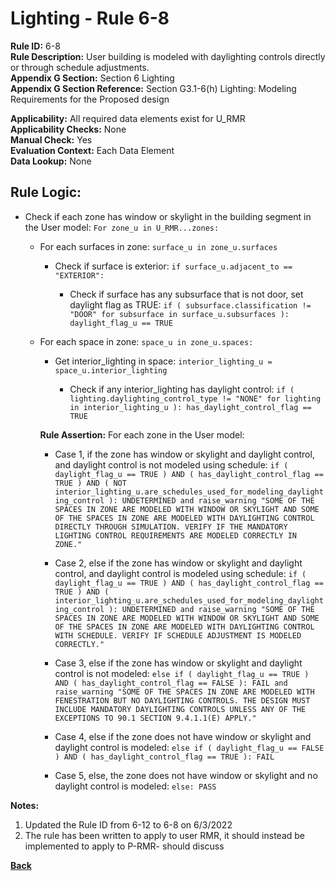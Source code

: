 
# Lighting - Rule 6-8

**Rule ID:** 6-8  
**Rule Description:** User building is modeled with daylighting controls directly or through schedule adjustments.  
**Appendix G Section:** Section 6 Lighting  
**Appendix G Section Reference:** Section G3.1-6(h) Lighting: Modeling Requirements for the Proposed design  

**Applicability:** All required data elements exist for U_RMR  
**Applicability Checks:** None  
**Manual Check:** Yes  
**Evaluation Context:** Each Data Element  
**Data Lookup:** None  
## Rule Logic: 

- Check if each zone has window or skylight in the building segment in the User model: `For zone_u in U_RMR...zones:`

  - For each surfaces in zone: `surface_u in zone_u.surfaces`

    - Check if surface is exterior: `if surface_u.adjacent_to == "EXTERIOR":`

      - Check if surface has any subsurface that is not door, set daylight flag as TRUE: `if ( subsurface.classification != "DOOR" for subsurface in surface_u.subsurfaces ): daylight_flag_u == TRUE`

  - For each space in zone: `space_u in zone_u.spaces:`

    - Get interior_lighting in space: `interior_lighting_u = space_u.interior_lighting`

      - Check if any interior_lighting has daylight control: `if ( lighting.daylighting_control_type != "NONE" for lighting in interior_lighting_u ): has_daylight_control_flag == TRUE`

    **Rule Assertion:** For each zone in the User model:

    - Case 1, if the zone has window or skylight and daylight control, and daylight control is not modeled using schedule: `if ( daylight_flag_u == TRUE ) AND ( has_daylight_control_flag == TRUE ) AND ( NOT interior_lighting_u.are_schedules_used_for_modeling_daylighting_control ): UNDETERMINED and raise_warning "SOME OF THE SPACES IN ZONE ARE MODELED WITH WINDOW OR SKYLIGHT AND SOME OF THE SPACES IN ZONE ARE MODELED WITH DAYLIGHTING CONTROL DIRECTLY THROUGH SIMULATION. VERIFY IF THE MANDATORY LIGHTING CONTROL REQUIREMENTS ARE MODELED CORRECTLY IN ZONE."`

    - Case 2, else if the zone has window or skylight and daylight control, and daylight control is modeled using schedule: `if ( daylight_flag_u == TRUE ) AND ( has_daylight_control_flag == TRUE ) AND ( interior_lighting_u.are_schedules_used_for_modeling_daylighting_control ): UNDETERMINED and raise_warning "SOME OF THE SPACES IN ZONE ARE MODELED WITH WINDOW OR SKYLIGHT AND SOME OF THE SPACES IN ZONE ARE MODELED WITH DAYLIGHTING CONTROL WITH SCHEDULE. VERIFY IF SCHEDULE ADJUSTMENT IS MODELED CORRECTLY."`

    - Case 3, else if the zone has window or skylight and daylight control is not modeled:  `else if ( daylight_flag_u == TRUE ) AND ( has_daylight_control_flag == FALSE ): FAIL and raise_warning "SOME OF THE SPACES IN ZONE ARE MODELED WITH FENESTRATION BUT NO DAYLIGHTING CONTROLS. THE DESIGN MUST INCLUDE MANDATORY DAYLIGHTING CONTROLS UNLESS ANY OF THE EXCEPTIONS TO 90.1 SECTION 9.4.1.1(E) APPLY."`

    - Case 4, else if the zone does not have window or skylight and daylight control is modeled: `else if ( daylight_flag_u == FALSE ) AND ( has_daylight_control_flag == TRUE ): FAIL`

    - Case 5, else, the zone does not have window or skylight and no daylight control is modeled: `else: PASS`

**Notes:**
  1. Updated the Rule ID from 6-12 to 6-8 on 6/3/2022
  2. The rule has been written to apply to user RMR, it should instead be implemented to apply to P-RMR- should discuss


**[Back](../_toc.md)**
